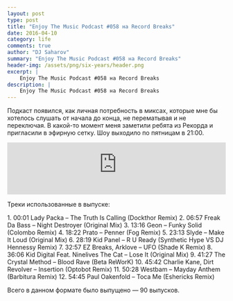 ```yaml
---
layout: post
type: post
title: "Enjoy The Music Podcast #058 на Record Breaks"
date: 2016-04-10
category: life
comments: true
author: "DJ Saharov"
summary: "Enjoy The Music Podcast #058 на Record Breaks"
header-img: /assets/png/six-years/header.png
excerpt: |
    Enjoy The Music Podcast #058 на Record Breaks
description: |
    Enjoy The Music Podcast #058 на Record Breaks
---
```


<p>
<span class="firstcharacter">П</span>одкаст появился, как личная потребность в миксах, которые мне бы хотелось слушать от начала до конца, не перематывая и не переключая. В какой-то момент меня заметили ребята из Рекорда и пригласили в эфирную сетку. Шоу выходило по пятницам в 21:00.
</p>

<iframe width="100%" height="120" src="https://player-widget.mixcloud.com/widget/iframe/?hide_cover=1&feed=%2Fdjsaharovofficial%2Fenjoy-the-music-podcast-058%2F" frameborder="0" allow="encrypted-media; fullscreen; autoplay; idle-detection; speaker-selection; web-share;" ></iframe>

<p>Треки использованные в выпуске:</p>
1. 00:01 Lady Packa – The Truth Is Calling (Dockthor Remix)
2. 06:57 Freak Da Bass – Night Destroyer (Original Mix)
3. 13:16 Geon – Funky Solid (Colombo Remix)
4. 18:22 Prato  – Penner (Fog Remix)
5. 23:13 Slyde – Make It Loud (Original Mix)
6. 28:19 Kid Panel – R U Ready (Synthetic Hype VS DJ Hennessy Remix)
7. 32:57 EZ Breaks, Arklove – UFO (Shade K Remix)
8. 36:06 Kid Digital Feat. Ninelives The Cat – Lose It (Original Mix)
9. 41:27 The Crystal Method – Blood Rave (Beta ReWorK)
10. 45:42 Charlie Kane, Dirt Revolver – Insertion (Optobot Remix)
11. 50:28 Westbam – Mayday Anthem (Barbitura Remix)
12. 54:45 Paul Oakenfold – Toca Me (Eshericks Remix)

<p>Всего в данном формате было выпущено &mdash; 90 выпусков.</p>